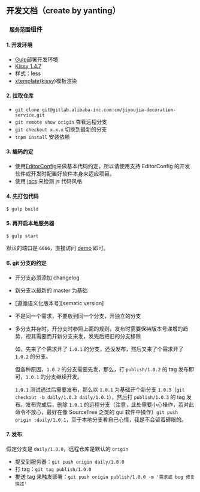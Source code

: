 ## 开发文档（create by yanting）

### ` 服务范围`组件

#### 1. 开发环境
- [Gulp](http://www.gulpjs.com.cn/)部署开发环境
- [Kissy 1.4.7](http://docs.kissyui.com/1.4/docs/html/guideline/startup.html)
- 样式：less
- [xtemplate(kissy)](http://kpm.taobao.net/xtemplate/doc/guide/index.html)模板渲染

#### 2. 拉取仓库
- `git clone git@gitlab.alibaba-inc.com:cm/jiyoujia-decoration-service.git`
- `git remote show origin`  查看远程分支
- `git checkout x.x.x`  切换到最新的分支
- `tnpm install`   安装依赖

#### 3. 编码约定

- 使用[EditorConfig](http://editorconfig.org/)来做基本代码约定，所以请使用支持 EditorConfig 的开发软件或开发时配置好软件本身来适应项目。
- 使用 [jscs](http://jscs.info/) 来检测 js 代码风格

#### 4. 先打包代码


    $ gulp build

#### 5. 再开启本地服务器


    $ gulp start


默认的端口是 `6666`，直接访问 [demo](http://localhost:8888/demo/index.html) 即可。

#### 6. git 分支的约定

- 开分支必须添加 changelog
- 新分支以最新的 master 为基础
- [遵循语义化版本号][sematic version]
- 不是同一个需求，不要放到同一个分支，开独立的分支
- 多分支并存时，开分支时参照上面的规则，发布时需要保持版本号递增的趋势，视其需要而开新分支来发，发完后把旧的分支移除

  如，先来了个需求开了 `1.0.1` 的分支，还没发布，然后又来了个需求开了 `1.0.2` 的分支。
  
  但各种原因，`1.0.2` 的分支需要先发，那么，打 `publish/1.0.2` 的 tag 发布即可，`1.0.1` 的分支继续开发。
  
  `1.0.1` 测试通过后需要发布，那么以 `1.0.1` 为基础开个新分支 `1.0.3`（`git checkout -b daily/1.0.3 daily/1.0.1`），然后打 `publish/1.0.3` 的 tag 发布。发布完成后，删除 `1.0.1` 的远程分支（注意，此处需要小心操作，若对此命令不放心，最好在像 SourceTree 之类的 gui 软件中操作）`git push origin :daily/1.0.1`，至于本地分支看自己心情，我是不会留着碍眼的。

#### 7. 发布

假定分支是 `daily/1.0.0`，远程仓库是默认的 `origin`

- 提交到服务器：`git push origin daily/1.0.0`
- 打 tag：`git tag publish/1.0.0`
- 推送 tag 来触发部署：`git push origin publish/1.0.0 -m '需求或 bug 修复描述'`

